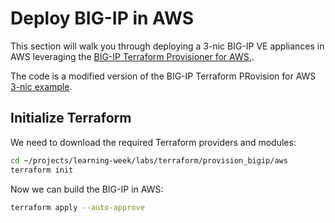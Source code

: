 # Deploy BIG-IP in AWS
This section will walk you through deploying a 3-nic BIG-IP VE appliances in AWS leveraging the [BIG-IP Terraform Provisioner for AWS.](https://github.com/f5devcentral/terraform-aws-bigip-module). 

The code is a modified version of the BIG-IP Terraform PRovision for AWS [3-nic example](https://github.com/f5devcentral/terraform-aws-bigip-module/tree/master/examples/bigip_aws_3nic_deploy). 

## Initialize Terraform
We need to download the required Terraform providers and modules:
```bash
cd ~/projects/learning-week/labs/terraform/provision_bigip/aws
terraform init
```

Now we can build the BIG-IP in AWS:
```bash
terraform apply --auto-approve
```